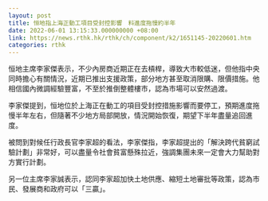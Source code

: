 ```yaml
---
layout: post
title: 恒地指上海正動工項目受封控影響　料進度拖慢約半年
date: 2022-06-01 13:15:33.000000000 +08:00
link: https://news.rthk.hk/rthk/ch/component/k2/1651145-20220601.htm
categories: rthk
---
```


恒地主席李家傑表示，不少內房商近期正在去槓桿，導致大市較低迷，但他指中央同時擔心有關情況，近期已推出支援政策，部分地方甚至取消限購、限價措施。他相信國內微調經驗豐富，不至於推倒整體樓市，認為市場可以安然過渡。

李家傑提到，恒地位於上海正在動工的項目受封控措施影響而要停工，預期進度拖慢半年左右，但隨著不少地方局部開放，情況開始恢復，期望下半年盡量追回進度。

被問到對候任行政長官李家超的看法，李家傑指，李家超提出的「解決跨代貧窮試驗計劃」非常好，可以盡量令社會貧富懸殊拉近，強調集團未來一定會大力幫助對方實行計劃。

另一位主席李家誠表示，認同李家超加快土地供應、縮短土地審批等政策，認為市民、發展商和政府可以「三贏」。
